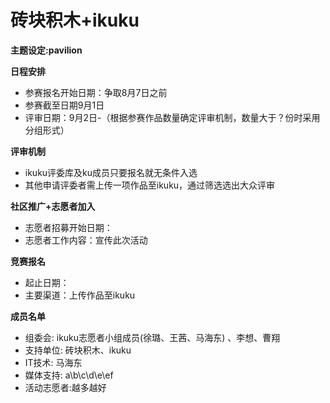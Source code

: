 # 砖块积木+ikuku

**主题设定:pavilion** 

**日程安排** 
* 参赛报名开始日期：争取8月7日之前
* 参赛截至日期9月1日  
* 评审日期：9月2日-（根据参赛作品数量确定评审机制，数量大于？份时采用分组形式）


**评审机制**  
* ikuku评委库及ku成员只要报名就无条件入选
* 其他申请评委者需上传一项作品至ikuku，通过筛选选出大众评审

**社区推广+志愿者加入**  
* 志愿者招募开始日期：
* 志愿者工作内容：宣传此次活动

**竞赛报名**  
* 起止日期：
* 主要渠道：上传作品至ikuku

**成员名单**   

* 组委会: ikuku志愿者小组成员(徐璐、王茜、马海东) 、李想、曹翔
* 支持单位: 砖块积木、ikuku  
* IT技术: 马海东
* 媒体支持: a\b\c\d\e\ef
* 活动志愿者:越多越好

